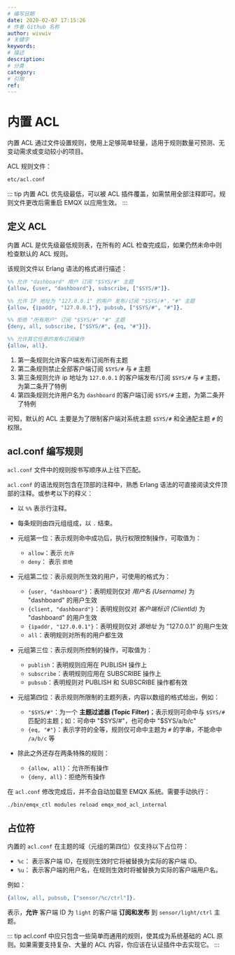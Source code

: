 ```yaml
---
# 编写日期
date: 2020-02-07 17:15:26
# 作者 Github 名称
author: wivwiv
# 关键字
keywords:
# 描述
description:
# 分类
category:
# 引用
ref:
---
```


# 内置 ACL

内置 ACL 通过文件设置规则，使用上足够简单轻量，适用于规则数量可预测、无变动需求或变动较小的项目。

ACL 规则文件：

```bash
etc/acl.conf
```

::: tip
内置 ACL 优先级最低，可以被 ACL 插件覆盖，如需禁用全部注释即可。规则文件更改后需重启 EMQX 以应用生效。
:::


## 定义 ACL

内置 ACL 是优先级最低规则表，在所有的 ACL 检查完成后，如果仍然未命中则检查默认的 ACL 规则。

该规则文件以 Erlang 语法的格式进行描述：

```erlang
%% 允许 "dashboard" 用户 订阅 "$SYS/#" 主题
{allow, {user, "dashboard"}, subscribe, ["$SYS/#"]}.

%% 允许 IP 地址为 "127.0.0.1" 的用户 发布/订阅 "$SYS/#"，"#" 主题
{allow, {ipaddr, "127.0.0.1"}, pubsub, ["$SYS/#", "#"]}.

%% 拒绝 "所有用户" 订阅 "$SYS/#" "#" 主题
{deny, all, subscribe, ["$SYS/#", {eq, "#"}]}.

%% 允许其它任意的发布订阅操作
{allow, all}.
```

1. 第一条规则允许客户端发布订阅所有主题
2. 第二条规则禁止全部客户端订阅 `$SYS/#` 与 `#` 主题
3. 第三条规则允许 ip 地址为 `127.0.0.1` 的客户端发布/订阅 `$SYS/#` 与 `#` 主题，为第二条开了特例
4. 第四条规则允许用户名为 `dashboard` 的客户端订阅 `$SYS/#` 主题，为第二条开了特例

可知，默认的 ACL 主要是为了限制客户端对系统主题 `$SYS/#` 和全通配主题 `#` 的权限。


## acl.conf 编写规则

`acl.conf` 文件中的规则按书写顺序从上往下匹配。

`acl.conf` 的语法规则包含在顶部的注释中，熟悉 Erlang 语法的可直接阅读文件顶部的注释。或参考以下的释义：

- 以 `%%` 表示行注释。
- 每条规则由四元组组成，以 `.` 结束。
- 元组第一位：表示规则命中成功后，执行权限控制操作，可取值为：
    * `allow`：表示 `允许`
    * `deny`： 表示 `拒绝`

- 元组第二位：表示规则所生效的用户，可使用的格式为：
    * `{user, "dashboard"}`：表明规则仅对 *用户名 (Username)* 为 "dashboard" 的用户生效
    * `{client, "dashboard"}`：表明规则仅对 *客户端标识 (ClientId)* 为 "dashboard" 的用户生效
    * `{ipaddr, "127.0.0.1"}`：表明规则仅对 *源地址* 为 "127.0.0.1" 的用户生效
    * `all`：表明规则对所有的用户都生效

- 元组第三位：表示规则所控制的操作，可取值为：
    * `publish`：表明规则应用在 PUBLISH 操作上
    * `subscribe`：表明规则应用在 SUBSCRIBE 操作上
    * `pubsub`：表明规则对 PUBLISH 和 SUBSCRIBE 操作都有效

- 元组第四位：表示规则所限制的主题列表，内容以数组的格式给出，例如：
    * `"$SYS/#"`：为一个 **主题过滤器 (Topic Filter)**；表示规则可命中与 `$SYS/#` 匹配的主题；如：可命中 "$SYS/#"，也可命中 "$SYS/a/b/c"
    * `{eq, "#"}`：表示字符的全等，规则仅可命中主题为 `#` 的字串，不能命中 `/a/b/c` 等

- 除此之外还存在两条特殊的规则：
    - `{allow, all}`：允许所有操作
    - `{deny, all}`：拒绝所有操作

在 `acl.conf` 修改完成后，并不会自动加载至 EMQX 系统。需要手动执行：

```bash
./bin/emqx_ctl modules reload emqx_mod_acl_internal
```

## 占位符

内置的 `acl.conf` 在主题的域（元组的第四位）仅支持以下占位符：

- `%c`： 表示客户端 ID，在规则生效时它将被替换为实际的客户端 ID。
- `%u`： 表示客户端的用户名，在规则生效时将被替换为实际的客户端用户名。

例如：

```erlang
{allow, all, pubsub, ["sensor/%c/ctrl"]}.
```

表示，**允许** 客户端 ID 为 `light` 的客户端 **订阅和发布** 到 `sensor/light/ctrl` 主题。


::: tip
acl.conf 中应只包含一些简单而通用的规则，使其成为系统基础的 ACL 原则。如果需要支持复杂、大量的 ACL 内容，你应该在认证插件中去实现它。
:::
